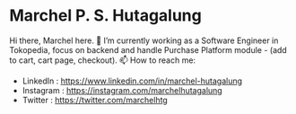 # Marchel P. S. Hutagalung

Hi there, Marchel here.
🔭 I’m currently working as a Software Engineer in Tokopedia, 
focus on backend and handle Purchase Platform module - (add to cart, cart page, checkout).
📫 How to reach me:
  - LinkedIn  : https://www.linkedin.com/in/marchel-hutagalung
  - Instagram : https://instagram.com/marchelhutagalung
  - Twitter   : https://twitter.com/marchelhtg
<!--
**marchelhutagalung/marchelhutagalung** is a ✨ _special_ ✨ repository because its `README.md` (this file) appears on your GitHub profile.

Here are some ideas to get you started:

- 🔭 I’m currently working on ...
- 🌱 I’m currently learning ...
- 👯 I’m looking to collaborate on ...
- 🤔 I’m looking for help with ...
- 💬 Ask me about ...
- 📫 How to reach me: ...
- 😄 Pronouns: ...
- ⚡ Fun fact: ...

-->
